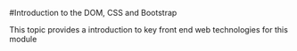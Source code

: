 #Introduction to the DOM, CSS and Bootstrap

This topic provides a introduction to key front end web technologies for this module
